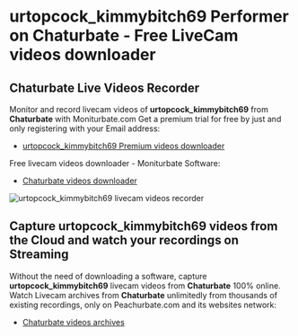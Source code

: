 # urtopcock_kimmybitch69 Performer on Chaturbate - Free LiveCam videos downloader

## Chaturbate Live Videos Recorder

Monitor and record livecam videos of **urtopcock_kimmybitch69** from **Chaturbate** with Moniturbate.com
Get a premium trial for free by just and only registering with your Email address:
* [urtopcock_kimmybitch69 Premium videos downloader](https://moniturbate.com/request-demo-licence-key.html)

Free livecam videos downloader - Moniturbate Software:
* [Chaturbate videos downloader](https://moniturbate.com/moniturbate-download-software.html)

![urtopcock_kimmybitch69 livecam videos recorder](https://peachurnet.com/templates/moniturbate-software.png)


## Capture urtopcock_kimmybitch69 videos from the Cloud and watch your recordings on Streaming

Without the need of downloading a software, capture **urtopcock_kimmybitch69** livecam videos from **Chaturbate** 100% online.
Watch Livecam archives from **Chaturbate** unlimitedly from thousands of existing recordings, only on Peachurbate.com and its websites network:
* [Chaturbate videos archives](https://peachurnet.com/)